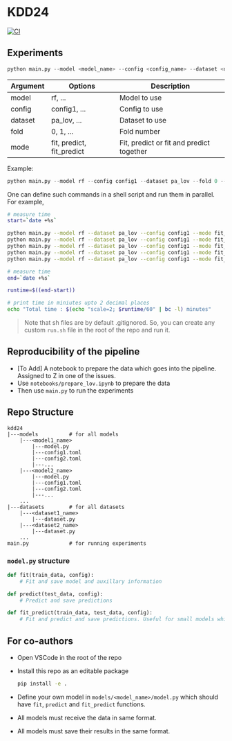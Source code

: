 # KDD24

[![CI](https://github.com/patel-zeel/kdd24/actions/workflows/CI.yml/badge.svg)](https://github.com/patel-zeel/kdd24/actions/workflows/CI.yml)

## Experiments
 
```py
python main.py --model <model_name> --config <config_name> --dataset <dataset_name> --fold <fold_number> --mode <mode>
```

| Argument | Options | Description |
| --- | --- | --- |
| model | rf, ... | Model to use |
| config | config1, ... | Config to use |
| dataset | pa_lov, ... | Dataset to use |
| fold | 0, 1, ... | Fold number |
| mode | fit, predict, fit_predict | Fit, predict or fit and predict together |


Example:

```py
python main.py --model rf --config config1 --dataset pa_lov --fold 0 --mode fit_predict
```

One can define such commands in a shell script and run them in parallel. For example,

```sh
# measure time
start=`date +%s`

python main.py --model rf --dataset pa_lov --config config1 --mode fit_predict --fold 0
python main.py --model rf --dataset pa_lov --config config1 --mode fit_predict --fold 1
python main.py --model rf --dataset pa_lov --config config1 --mode fit_predict --fold 2
python main.py --model rf --dataset pa_lov --config config1 --mode fit_predict --fold 3
python main.py --model rf --dataset pa_lov --config config1 --mode fit_predict --fold 4

# measure time
end=`date +%s`

runtime=$((end-start))

# print time in miniutes upto 2 decimal places
echo "Total time : $(echo "scale=2; $runtime/60" | bc -l) minutes"
```

> Note that sh files are by default .gitignored. So, you can create any custom `run.sh` file in the root of the repo and run it.

## Reproducibility of the pipeline

- [To Add] A notebook to prepare the data which goes into the pipeline. Assigned to Z in one of the issues.
- Use `notebooks/prepare_lov.ipynb` to prepare the data
- Then use `main.py` to run the experiments


## Repo Structure

```
kdd24
|---models          # for all models
    |---<model1_name>
        |---model.py
        |---config1.toml
        |---config2.toml
        |---...
    |---<model2_name>
        |---model.py
        |---config1.toml
        |---config2.toml
        |---...
    ...
|---datasets        # for all datasets
    |---<dataset1_name>
        |---dataset.py
    |---<dataset2_name>
        |---dataset.py
    ...
main.py             # for running experiments
```

### `model.py` structure

```py
def fit(train_data, config):
    # Fit and save model and auxillary information

def predict(test_data, config):
    # Predict and save predictions

def fit_predict(train_data, test_data, config):
    # Fit and predict and save predictions. Useful for small models whis do not take much time to fit. For other models, one can use fit and predict separately.
```

## For co-authors

* Open VSCode in the root of the repo
* Install this repo as an editable package
    ```sh
    pip install -e .
    ```
* Define your own model in `models/<model_name>/model.py` which should have `fit`, `predict` and `fit_predict` functions.

* All models must receive the data in same format.
* All models must save their results in the same format.